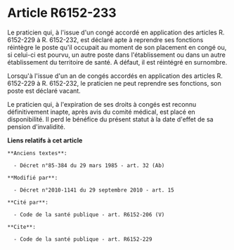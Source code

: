 # Article R6152-233

Le praticien qui, à l'issue d'un congé accordé en application des articles R. 6152-229 à R. 6152-232, est déclaré apte à
reprendre ses fonctions réintègre le poste qu'il occupait au moment de son placement en congé ou, si celui-ci est pourvu, un
autre poste dans l'établissement ou dans un autre établissement du territoire de santé. A défaut, il est réintégré en
surnombre. 

Lorsqu'à l'issue d'un an de congés accordés en application des articles R. 6152-229 à R. 6152-232, le praticien ne peut
reprendre ses fonctions, son poste est déclaré vacant. 

Le praticien qui, à l'expiration de ses droits à congés est reconnu définitivement inapte, après avis du comité médical, est
placé en disponibilité. Il perd le bénéfice du présent statut à la date d'effet de sa pension d'invalidité.

**Liens relatifs à cet article**

	**Anciens textes**:

	  - Décret n°85-384 du 29 mars 1985 - art. 32 (Ab)

	**Modifié par**:

	  - Décret n°2010-1141 du 29 septembre 2010 - art. 15

	**Cité par**:

	  - Code de la santé publique - art. R6152-206 (V)

	**Cite**:

	  - Code de la santé publique - art. R6152-229
